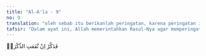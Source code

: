 ```yaml
---
title: "Al-A'la - 9"
no: 9
translation: "oleh sebab itu berikanlah peringatan, karena peringatan itu bermanfaat,"
tafsir: "Dalam ayat ini, Allah memerintahkan Rasul-Nya agar memperingatkan umat manusia tentang yang telah ia terima dari-Nya. Allah menyatakan bahwa peringatan itu amat besar kegunaan dan faedahnya bagi manusia, karena peringatan itu memberi petunjuk kepadanya tentang cara-cara mencapai kebahagiaan hidup di dunia dan di akhirat. Akan tetapi, ternyata mereka tetap saja membangkang dan ingkar. Maka Rasulullah janganlah bersedih hati."
---
```


فَذَكِّرْ اِنْ نَّفَعَتِ الذِّكْرٰىۗ 
